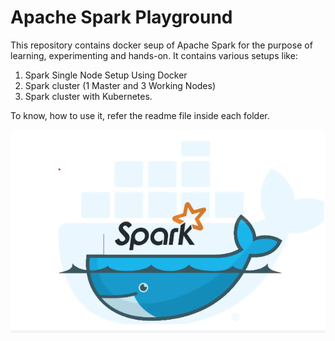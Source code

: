 # Apache Spark Playground

This repository contains docker seup of Apache Spark for the purpose of learning, experimenting and hands-on. 
It contains various setups like:

1. Spark Single Node Setup Using Docker
2. Spark cluster (1 Master and 3 Working Nodes)
3. Spark cluster with Kubernetes. 

To know, how to use it, refer the readme file inside each folder. 


![spark_in_docker](spark-single-node/resources/spark_in_docker.png)